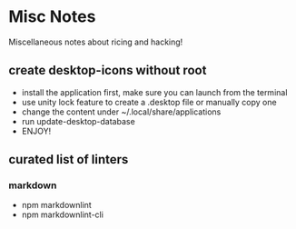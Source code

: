 # Misc Notes

Miscellaneous notes about ricing and hacking!

## create desktop-icons without root

- install the application first, make sure you can launch from the terminal
- use unity lock feature to create a .desktop file or manually copy one
- change the content under ~/.local/share/applications
- run update-desktop-database
- ENJOY!


## curated list of linters

### markdown

- npm markdownlint
- npm markdownlint-cli
